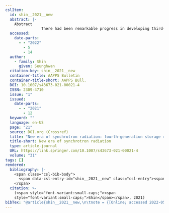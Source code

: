 ```yaml
---
cslItem:
  id: shin__2021__new
  abstract: |-
    Abstract
                There had been remarkable progress in developing third-generation electron storage rings as the main sources of very bright photon beams. Fourth-generation storage rings based on the multi-bend achromat lattice concept may be able to surpass the brightness and coherence that are attained using present third-generation storage rings. In this paper, we survey ongoing work around the world to develop concepts and designs for fourth-generation electron storage rings.
  accessed:
    date-parts:
      - - "2022"
        - 5
        - 14
  author:
    - family: Shin
      given: Seunghwan
  citation-key: shin__2021__new
  container-title: AAPPS Bulletin
  container-title-short: AAPPS Bull.
  DOI: 10.1007/s43673-021-00021-4
  ISSN: 2309-4710
  issue: "1"
  issued:
    date-parts:
      - - "2021"
        - 12
  keyword: ""
  language: en-US
  page: "21"
  source: DOI.org (Crossref)
  title: "New era of synchrotron radiation: fourth-generation storage ring"
  title-short: New era of synchrotron radiation
  type: article-journal
  URL: https://link.springer.com/10.1007/s43673-021-00021-4
  volume: "31"
tags: []
rendered:
  bibliography: |-
    <span class="csl-bib-body">
      <span data-csl-entry-id="shin__2021__new" class="csl-entry"><span class='author-bib'>Shin</span>. <span class='date-bib'>(2021)</span>. <span class='title'><b>New era of synchrotron radiation: fourth-generation storage ring</b></span>. <i>AAPPS Bulletin</i>, <i>31</i>(1), 21. <span class='URL'><a href='https://doi.org/10.1007/s43673-021-00021-4'>LINK</a></span></span>
    </span>
  citation: >-
    (<span style="font-variant:small-caps;"><span
    style="font-variant:small-caps;">Shin</span></span>, 2021)
bibTex: "@article{shin__2021__new,\n\tnote = {[Online; accessed 2022-05-14]},\n\tauthor = {Shin, Seunghwan},\n\tjournal = {AAPPS Bulletin},\n\tnumber = {1},\n\tyear = {2021},\n\tmonth = {12},\n\tpages = {21},\n\ttitle = {New era of synchrotron radiation: fourth-generation storage ring},\n\thowpublished = {https://link.springer.com/10.1007/s43673-021-00021-4},\n\tvolume = {31},\n}\n\n"
---
```

